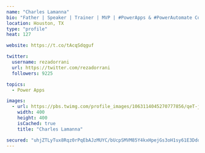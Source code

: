 ```yaml
---
name: "Charles Lamanna"
bio: "Father | Speaker | Trainer | MVP | #PowerApps & #PowerAutomate Community Super User | YouTuber Right-pointing triangle http://youtube.com/c/rezadorrani | Learn - Share - Clockwise rightwards and leftwards open circle arrows"
location: Houston, TX
type: "profile"
heat: 127

website: https://t.co/tAcqSdqguf

twitter:
  username: rezadorrani
  url: https://twitter.com/rezadorrani
  followers: 9225

topics:
  - Power Apps

images:
  - url: https://pbs.twimg.com/profile_images/1063114045270777856/qeT-jpWr_400x400.jpg
    width: 400
    height: 400
    isCached: true
    title: "Charles Lamanna"

secured: "uhjZTLyTux8Rqz0rPqEbAJzMUYC/bUcpSMVM85Y4kxHpejGs3oH1sy61E3DdqVNypU3QFGfWj+qrmEq8T/Rs8D2LVR5A3+ldj1n82YjSYJv3PXtZmkHfLZb+O4iu5osEk9ZolQxIOMMcGFGhtiMCoPBEERRxOB3qEflzcJCU9o3I4Ext0O/2DpHORG4dvmPtC5Cpbjioe3eJ5eAXx+qVvbuugaJ78B1xsquNTv6U7xEqlU9Q9m/+zoYsGSK9On3IZAvAg17VO2GN+L/PoC7ayRlkTT8BXiUYuAfxAA+w0Ca+MSSXtY7lyLq/CQPtkeEaqJ7tKTxvlUh/fP73Gexa9e54J4RESH3AQXTnEq7qmuNDhwu2KCOHGtmubfSi+LUPNkdgDBZe/5riDRgaVSJ39AzZxFr9MbWyNvnbpKrJxZY=;meqIi4BncYDVrcwToG954g=="
---
```


